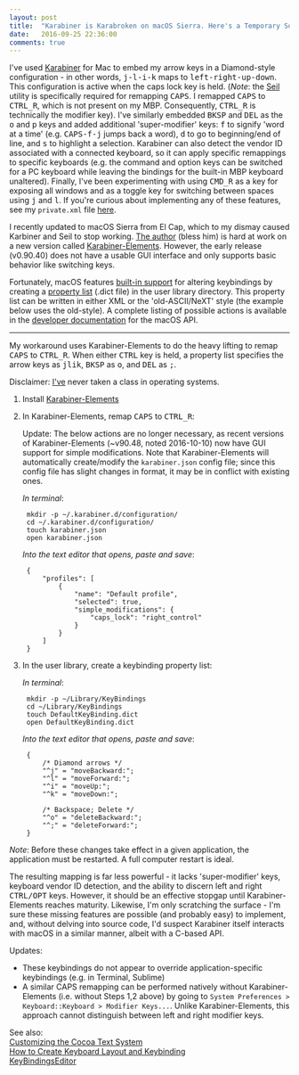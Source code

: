 ```yaml
---
layout: post
title:  "Karabiner is Karabroken on macOS Sierra. Here's a Temporary Solution."
date:   2016-09-25 22:36:00
comments: true
---
```

I've used [Karabiner][kb] for Mac to embed my arrow keys in a Diamond-style configuration - in other words, <kbd>j-l-i-k</kbd> maps to <kbd>left-right-up-down</kbd>. This configuration is active when the caps lock key is held. (*Note*: the [Seil][seil] utility is specifically required for remapping <kbd>CAPS</kbd>. I remapped <kbd>CAPS</kbd> to <kbd>CTRL_R</kbd>, which is not present on my MBP. Consequently, <kbd>CTRL_R</kbd> is technically the modifier key). I've similarly embedded <kbd>BKSP</kbd> and <kbd>DEL</kbd> as the <kbd>o</kbd> and <kbd>p</kbd> keys and added additional 'super-modifier' keys: <kbd>f</kbd> to signify 'word at a time' (e.g. <kbd>CAPS-f-j</kbd> jumps back a word), <kbd>d</kbd> to go to beginning/end of line, and <kbd>s</kbd> to highlight a selection. Karabiner can also detect the vendor ID associated with a connected keyboard, so it can apply specific remappings to specific keyboards (e.g. the command and option keys can be switched for a PC keyboard while leaving the bindings for the built-in MBP keyboard unaltered). Finally, I've been experimenting with using <kbd>CMD_R</kbd> as a key for exposing all windows and as a toggle key for switching between spaces using <kbd>j</kbd> and <kbd>l</kbd>. If you're curious about implementing any of these features, see my `private.xml` file [here][private].

<!--more-->

I recently updated to macOS Sierra from El Cap, which to my dismay caused Karbiner and Seil to stop working. [The author][author] (bless him) is hard at work on a new version called [Karabiner-Elements][kbe]. However, the early release (v0.90.40) does not have a usable GUI interface and only supports basic behavior like switching keys. 

Fortunately, macOS features [built-in support][cocoa] for altering keybindings by creating a [property list][pl] (.dict file) in the user library directory. This property list can be written in either XML or the 'old-ASCII/NeXT' style (the example below uses the old-style). A complete listing of possible actions is available in the [developer documentation][ref] for the macOS API.

***

My workaround uses Karabiner-Elements to do the heavy lifting to remap <kbd>CAPS</kbd> to <kbd>CTRL_R</kbd>. When either <kbd>CTRL</kbd> key is held, a property list specifies the arrow keys as <kbd>jlik</kbd>, <kbd>BKSP</kbd> as <kbd>o</kbd>, and <kbd>DEL</kbd> as <kbd>;</kbd>.  

Disclaimer: [I've][noidea] never taken a class in operating systems.  



1. Install [Karabiner-Elements][kbeu]
2. In Karabiner-Elements, remap <kbd>CAPS</kbd> to <kbd>CTRL_R</kbd>:


    Update: The below actions are no longer necessary, as recent versions of Karabiner-Elements (~v90.48, noted 2016-10-10) now have GUI support for simple modifications. Note that Karabiner-Elements will automatically create/modify the `karabiner.json` config file; since this config file has slight changes in format, it may be in conflict with existing ones.

    *In terminal*: 
    
        mkdir -p ~/.karabiner.d/configuration/
	    cd ~/.karabiner.d/configuration/  
	    touch karabiner.json  
	    open karabiner.json  

	*Into the text editor that opens, paste and save*: 

	    {
	        "profiles": [
	            {
	                "name": "Default profile",
	                "selected": true,
	                "simple_modifications": {
	                    "caps_lock": "right_control"
	                }
	            }
	        ]
	    }

3. In the user library, create a keybinding property list:  

    *In terminal*:

	    mkdir -p ~/Library/KeyBindings
	    cd ~/Library/KeyBindings
	    touch DefaultKeyBinding.dict
	    open DefaultKeyBinding.dict

	*Into the text editor that opens, paste and save*:  
	
        {  
	        /* Diamond arrows */  
	        "^j" = "moveBackward:";  
	        "^l" = "moveForward:";  
	        "^i" = "moveUp:";  
	        "^k" = "moveDown:";  
      
	        /* Backspace; Delete */  
	        "^o" = "deleteBackward:";  
	        "^;" = "deleteForward:";  
        }



*Note*: Before these changes take effect in a given application, the application must be restarted. A full computer restart is ideal.

The resulting mapping is far less powerful - it lacks 'super-modifier' keys, keyboard vendor ID detection, and the ability to discern left and right <kbd>CTRL/OPT</kbd> keys. However, it should be an effective stopgap until Karabiner-Elements reaches maturity. Likewise, I'm only scratching the surface - I'm sure these missing features are possible (and probably easy) to implement, and, without delving into source code, I'd suspect Karabiner itself interacts with macOS in a similar manner, albeit with a C-based API.

Updates:  

* These keybindings do not appear to override application-specific keybindings (e.g. in Terminal, Sublime)
* A similar <kbr>CAPS</kbr> remapping can be performed natively without Karabiner-Elements (i.e. without Steps 1,2 above) by going to `System Preferences > Keyboard::Keyboard > Modifier Keys...`. Unlike Karabiner-Elements, this approach cannot distinguish between left and right modifier keys.

See also:   
[Customizing the Cocoa Text System][a]  
[How to Create Keyboard Layout and Keybinding][b]  
[KeyBindingsEditor][c]  


[kb]: https://pqrs.org/osx/karabiner/
[seil]: https://pqrs.org/osx/karabiner/seil.html.en
[private]: /files/private.xml
[kbe]: https://github.com/tekezo/Karabiner-Elements
[author]: https://pqrs.org/profile.html.en
[kbeu]: https://github.com/tekezo/Karabiner-Elements/tree/master/usage

[cocoa]: https://developer.apple.com/library/content/documentation/Cocoa/Conceptual/EventOverview/TextDefaultsBindings/TextDefaultsBindings.html#//apple_ref/doc/uid/20000468-CJBDEADF 
[pl]: https://developer.apple.com/library/content/documentation/Cocoa/Conceptual/PropertyLists/Introduction/Introduction.html
[ref]: https://developer.apple.com/reference/appkit/nsresponder

[noidea]: https://cdn-images-1.medium.com/max/600/1*snTXFElFuQLSFDnvZKJ6IA.png


[a]: http://www.hcs.harvard.edu/~jrus/Site/Cocoa%20Text%20System.html
[b]: http://xahlee.info/kbd/osx_keybinding.html
[c]: hhttp://www.cocoabits.com/KeyBindingsEditor/

